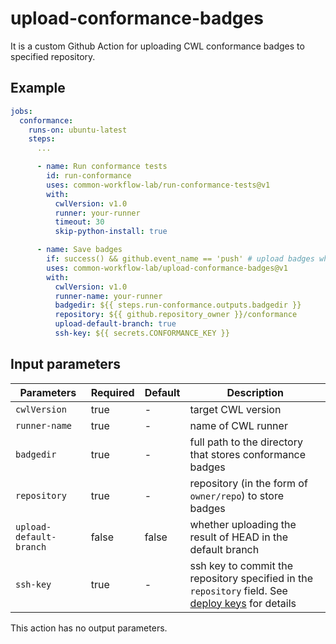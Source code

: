 # upload-conformance-badges
It is a custom Github Action for uploading CWL conformance badges to specified repository.

## Example

```yaml
jobs:
  conformance:
    runs-on: ubuntu-latest
    steps:
      ...

      - name: Run conformance tests
        id: run-conformance
        uses: common-workflow-lab/run-conformance-tests@v1
        with:
          cwlVersion: v1.0
          runner: your-runner
          timeout: 30
          skip-python-install: true

      - name: Save badges
        if: success() && github.event_name == 'push' # upload badges when this action is invoked by `push` event
        uses: common-workflow-lab/upload-conformance-badges@v1
        with:
          cwlVersion: v1.0
          runner-name: your-runner
          badgedir: ${{ steps.run-conformance.outputs.badgedir }}
          repository: ${{ github.repository_owner }}/conformance
          upload-default-branch: true
          ssh-key: ${{ secrets.CONFORMANCE_KEY }}
```

## Input parameters

| Parameters | Required | Default | Description |
|---|---|---|---|
| `cwlVersion` | true | - | target CWL version |
| `runner-name` | true | - | name of CWL runner |
| `badgedir` | true | - | full path to the directory that stores conformance badges |
| `repository` | true | - | repository (in the form of `owner/repo`) to store badges |
| `upload-default-branch` | false | false | whether uploading the result of HEAD in the default branch |
| `ssh-key` | true | - | ssh key to commit the repository specified in the `repository` field. See [deploy keys](https://docs.github.com/en/developers/overview/managing-deploy-keys#deploy-keys) for details |

This action has no output parameters.
